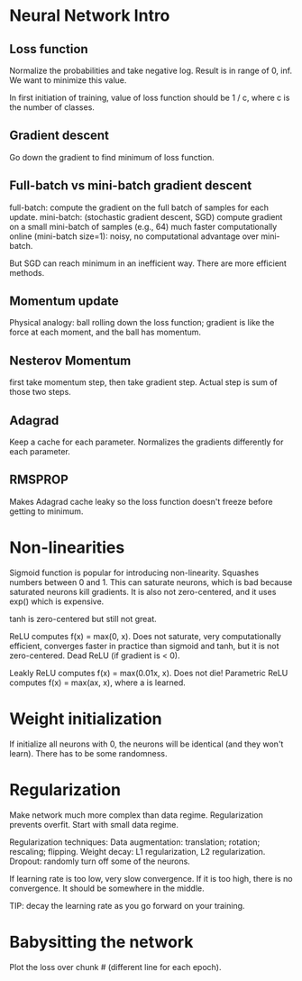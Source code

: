 # Neural Network Intro

Loss function
-------------
Normalize the probabilities and take negative log. Result is in range of 0, inf. We want to minimize this value.

In first initiation of training, value of loss function should be 1 / c, where c is the number of classes.


Gradient descent
----------------
Go down the gradient to find minimum of loss function.


Full-batch vs mini-batch gradient descent
-----------------------------------------
full-batch:
  compute the gradient on the full batch of samples for each update.
mini-batch: (stochastic gradient descent, SGD)
  compute gradient on a small mini-batch of samples (e.g., 64)
  much faster computationally
online (mini-batch size=1):
  noisy, no computational advantage over mini-batch.

But SGD can reach minimum in an inefficient way. There are more efficient methods.

Momentum update
---------------
Physical analogy: ball rolling down the loss function; gradient is like the force at each moment, and the ball has momentum.

Nesterov Momentum
-----------------
first take momentum step, then take gradient step. Actual step is sum of those two steps.

Adagrad
-------
Keep a cache for each parameter. Normalizes the gradients differently for each parameter.

RMSPROP
-------
Makes Adagrad cache leaky so the loss function doesn't freeze before getting to minimum.


# Non-linearities

Sigmoid function is popular for introducing non-linearity. Squashes numbers between 0 and 1. This can saturate neurons, which is bad because saturated neurons kill gradients. It is also not zero-centered, and it uses exp() which is expensive.

tanh is zero-centered but still not great.

ReLU computes f(x) = max(0, x). Does not saturate, very computationally efficient, converges faster in practice than sigmoid and tanh, but it is not zero-centered. Dead ReLU (if gradient is < 0).

Leakly ReLU computes f(x) = max(0.01x, x). Does not die!
Parametric ReLU computes f(x) = max(ax, x), where a is learned.


# Weight initialization

If initialize all neurons with 0, the neurons will be identical (and they won't learn). There has to be some randomness.


# Regularization

Make network much more complex than data regime. Regularization prevents overfit. Start with small data regime.

Regularization techniques:
Data augmentation: translation; rotation; rescaling; flipping.
Weight decay: L1 regularization, L2 regularization.
Dropout: randomly turn off some of the neurons.

If learning rate is too low, very slow convergence. If it is too high, there is no convergence. It should be somewhere in the middle.

TIP: decay the learning rate as you go forward on your training.


# Babysitting the network

Plot the loss over chunk # (different line for each epoch).
